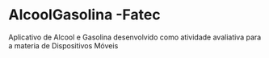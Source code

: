 # AlcoolGasolina -Fatec
 Aplicativo de Alcool e Gasolina desenvolvido como atividade avaliativa para a materia de Dispositivos Móveis
